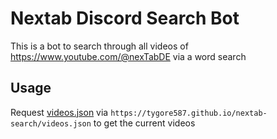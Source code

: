 # Nextab Discord Search Bot
This is a bot to search through all videos of https://www.youtube.com/@nexTabDE via a word search

## Usage
Request [videos.json](https://tygore587.github.io/nextab-search/videos.json) via `https://tygore587.github.io/nextab-search/videos.json` to get the current videos

